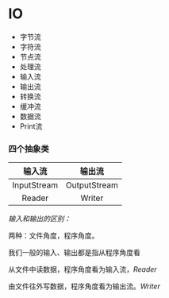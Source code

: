 # IO

* 字节流
* 字符流
* 节点流
* 处理流
* 输入流
* 输出流
* 转换流
* 缓冲流
* 数据流
* Print流

### 四个抽象类

|   输入流    |    输出流    |
| :---------: | :----------: |
| InputStream | OutputStream |
|   Reader    |    Writer    |

_输入和输出的区别：_

两种：文件角度，程序角度。

我们一般的输入、输出都是指从程序角度看

从文件中读数据，程序角度看为输入流，_Reader_

由文件往外写数据，程序角度看为输出流。_Writer_

